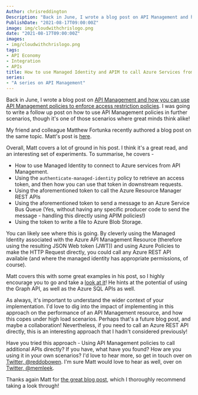 ```yaml
---
Author: chrisreddington
Description: "Back in June, I wrote a blog post on API Management and how you can use API Management policies to enforce access restriction policies. I was going to write a follow up post on how to use API Management policies in additional scenarios, but it's one of those scenarios where great minds think alike!"
PublishDate: "2021-08-17T09:00:00Z"
image: img/cloudwithchrislogo.png
date: "2021-08-17T09:00:00Z"
images:
- img/cloudwithchrislogo.png
tags:
- API Economy
- Integration
- APIs
title: How to use Managed Identity and APIM to call Azure Services from an APIM policy directly
series: 
- "A series on API Management"
---
```

Back in June, I wrote a blog post on [API Management and how you can use API Management policies to enforce access restriction policies](/blog/api-management-and-policies/). I was going to write a follow up post on how to use API Management policies in further scenarios, though it's one of those scenarios where great minds think alike!

My friend and colleague Matthew Fortunka recently authored a blog post on the same topic. Matt's post is [here](https://blog.memoryleek.co.uk/apim/azure/identity/2021/08/13/using-managed-identity-to-connect-to-azure-services-from-api-management.html).

Overall, Matt covers a lot of ground in his post. I think it's a great read, and an interesting set of experiments. To summarise, he covers -

* How to use Managed Identity to connect to Azure services from API Management.
* Using the ``authenticate-managed-identity`` policy to retrieve an access token, and then how you can use that token in downstream requests.
* Using the aforementioned token to call the Azure Resource Manager REST APIs
* Using the aforementioned token to send a message to an Azure Service Bus Queue (Yes, without having any specific producer code to send the message - handling this directly using APIM policies!)
* Using the token to write a file to Azure Blob Storage.

You can likely see where this is going. By cleverly using the Managed Identity associated with the Azure API Management Resource (therefore  using the resulting JSON Web token (JWT)) and using Azure Policies to make the HTTP Request directly, you could call any Azure REST API available (and where the managed identity has appropriate permissions, of course).

Matt covers this with some great examples in his post, so I highly encourage you to go and take a [look at it](https://blog.memoryleek.co.uk/apim/azure/identity/2021/08/13/using-managed-identity-to-connect-to-azure-services-from-api-management.html)! He hints at the potential of using the Graph API, as well as the Azure SQL APIs as well.

As always, it's important to understand the wider context of your implementation. I'd love to dig into the impact of implementing in this approach on the performance of an API Management resource, and how this copes under high load scenarios. Perhaps that's a future blog post, and maybe a collaboration! Nevertheless, if you need to call an Azure REST API directly, this is an interesting approach that I hadn't considered previously!

Have you tried this approach - Using API Management policies to call additional APIs directly? If you have, what have you found? How are you using it in your own scenarios? I'd love to hear more, so get in touch over on [Twitter, @reddobowen](https://twitter.com/reddobowen). I'm sure Matt would love to hear as well, over on [Twitter, @memleek](https://twitter.com/memleek).

Thanks again Matt for [the great blog post](https://blog.memoryleek.co.uk/apim/azure/identity/2021/08/13/using-managed-identity-to-connect-to-azure-services-from-api-management.html), which I thoroughly recommend taking a look through!
